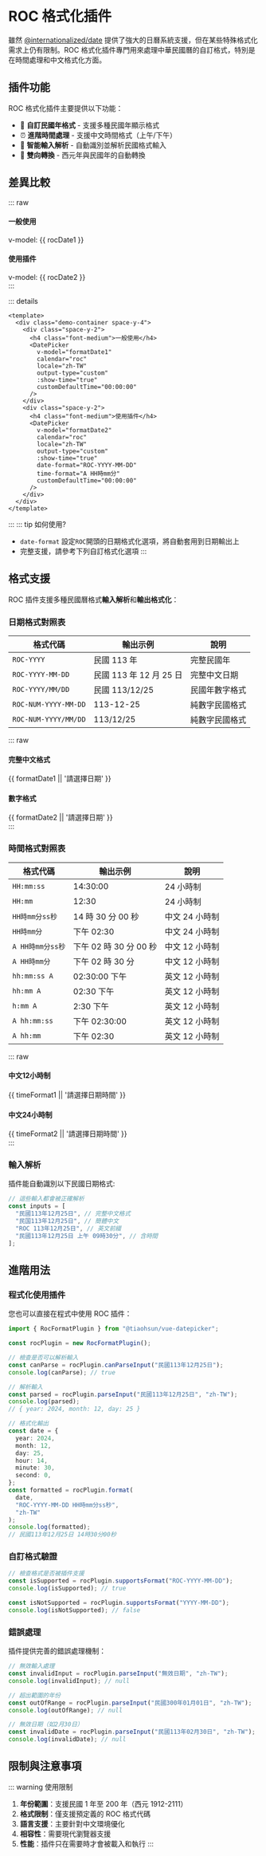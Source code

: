# ROC 格式化插件

雖然 [@internationalized/date](https://react-spectrum.adobe.com/internationalized/date/Calendar.html) 提供了強大的日曆系統支援，但在某些特殊格式化需求上仍有限制。ROC 格式化插件專門用來處理中華民國曆的自訂格式，特別是在時間處理和中文格式化方面。

## 插件功能

ROC 格式化插件主要提供以下功能：

- 🎯 **自訂民國年格式** - 支援多種民國年顯示格式
- ⏰ **進階時間處理** - 支援中文時間格式（上午/下午）
- 📝 **智能輸入解析** - 自動識別並解析民國格式輸入
- 🔄 **雙向轉換** - 西元年與民國年的自動轉換

## 差異比較

::: raw

<div class="demo-container space-y-4">
  <div class="grid grid-cols-1 md:grid-cols-2 gap-4">
    <div class="space-y-2">
      <h4 class="font-medium">一般使用</h4>
      <DatePicker 
        v-model="rocDate1" 
        calendar="roc" 
        locale="zh-TW"
        output-type="custom"
        :show-time="true"
        customDefaultTime="00:00:00"
      />
      <div v-if="rocDate1" class="text-sm py-1 px-2 bg-gray-100 rounded dark:bg-gray-800 ">
        v-model: {{ rocDate1 }}
      </div>
    </div>
    <div class="space-y-2">
      <h4 class="font-medium">使用插件</h4>
      <DatePicker 
        v-model="rocDate2" 
        calendar="roc" 
        locale="zh-TW"
        output-type="custom"
        :show-time="true"
        date-format="ROC-YYYY-MM-DD" time-format="A HH時mm分ss秒"
        customDefaultTime="00:00:00"
      />
        <div v-if="rocDate2" class="text-sm py-1 px-2 bg-gray-100 rounded dark:bg-gray-800 ">
          v-model: {{ rocDate2 }}
        </div>
    </div>
  </div>
</div>
:::

::: details

```vue
<template>
  <div class="demo-container space-y-4">
    <div class="space-y-2">
      <h4 class="font-medium">一般使用</h4>
      <DatePicker
        v-model="formatDate1"
        calendar="roc"
        locale="zh-TW"
        output-type="custom"
        :show-time="true"
        customDefaultTime="00:00:00"
      />
    </div>
    <div class="space-y-2">
      <h4 class="font-medium">使用插件</h4>
      <DatePicker
        v-model="formatDate2"
        calendar="roc"
        locale="zh-TW"
        output-type="custom"
        :show-time="true"
        date-format="ROC-YYYY-MM-DD"
        time-format="A HH時mm分"
        customDefaultTime="00:00:00"
      />
    </div>
  </div>
</template>
```

:::
::: tip 如何使用?

- `date-format` 設定`ROC`開頭的日期格式化選項，將自動套用到日期輸出上
- 完整支援，請參考下列自訂格式化選項
  :::

## 格式支援

ROC 插件支援多種民國曆格式**輸入解析**和**輸出格式化**：

### 日期格式對照表

| 格式代碼             | 輸出示例                | 說明           |
| -------------------- | ----------------------- | -------------- |
| `ROC-YYYY`           | 民國 113 年             | 完整民國年     |
| `ROC-YYYY-MM-DD`     | 民國 113 年 12 月 25 日 | 完整中文日期   |
| `ROC-YYYY/MM/DD`     | 民國 113/12/25          | 民國年數字格式 |
| `ROC-NUM-YYYY-MM-DD` | 113-12-25               | 純數字民國格式 |
| `ROC-NUM-YYYY/MM/DD` | 113/12/25               | 純數字民國格式 |

::: raw

<div class="demo-container space-y-4">
  <div class="grid grid-cols-1 md:grid-cols-2 gap-4">
    <div class="space-y-2">
      <h4 class="text-sm font-medium">完整中文格式</h4>
      <DatePicker 
        v-model="formatDate1" 
        calendar="roc" 
        locale="zh-TW"
        output-type="custom"
        date-format="ROC-YYYY-MM-DD"
      />
      <div class="text-xs text-gray-600 dark:text-gray-400">{{ formatDate1 || '請選擇日期' }}</div>
    </div>
    <div class="space-y-2">
      <h4 class="text-sm font-medium">數字格式</h4>
      <DatePicker 
        v-model="formatDate2" 
        calendar="roc" 
        locale="zh-TW"
        output-type="custom"
        date-format="ROC-NUM-YYYY-MM-DD"
      />
      <div class="text-xs text-gray-600 dark:text-gray-400">{{ formatDate2 || '請選擇日期' }}</div>
    </div>
  </div>
</div>
:::

### 時間格式對照表

| 格式代碼         | 輸出示例               | 說明           |
| ---------------- | ---------------------- | -------------- |
| `HH:mm:ss`       | 14:30:00               | 24 小時制      |
| `HH:mm`          | 12:30                  | 24 小時制      |
| `HH時mm分ss秒`   | 14 時 30 分 00 秒      | 中文 24 小時制 |
| `HH時mm分`       | 下午 02:30             | 中文 24 小時制 |
| `A HH時mm分ss秒` | 下午 02 時 30 分 00 秒 | 中文 12 小時制 |
| `A HH時mm分`     | 下午 02 時 30 分       | 中文 12 小時制 |
| `hh:mm:ss A`     | 02:30:00 下午          | 英文 12 小時制 |
| `hh:mm A`        | 02:30 下午             | 英文 12 小時制 |
| `h:mm A`         | 2:30 下午              | 英文 12 小時制 |
| `A hh:mm:ss`     | 下午 02:30:00          | 英文 12 小時制 |
| `A hh:mm`        | 下午 02:30             | 英文 12 小時制 |

::: raw

<div class="demo-container space-y-4">
  <div class="grid grid-cols-1 md:grid-cols-2 gap-4">
    <div class="space-y-2">
      <h4 class="text-sm font-medium">中文12小時制</h4>
      <DatePicker 
        v-model="timeFormat1" 
        calendar="roc" 
        locale="zh-TW"
        show-time
        :use24Hour="false"
        output-type="custom"
        date-format="ROC-YYYY-MM-DD"
        time-format="A HH時mm分ss秒"
        customDefaultTime="00:00:00"
      />
      <div class="text-xs text-gray-600 dark:text-gray-400 break-all">{{ timeFormat1 || '請選擇日期時間' }}</div>
    </div>
    <div class="space-y-2">
      <h4 class="text-sm font-medium">中文24小時制</h4>
      <DatePicker 
        v-model="timeFormat2" 
        calendar="roc" 
        locale="zh-TW"
        show-time
        output-type="custom"
        date-format="ROC-YYYY-MM-DD"
        time-format="HH時mm分ss秒"
        customDefaultTime="00:00:00"
      />
      <div class="text-xs text-gray-600 dark:text-gray-400 break-all">{{ timeFormat2 || '請選擇日期時間' }}</div>
    </div>
  </div>
</div>
:::

### 輸入解析

插件能自動識別以下民國日期格式:

```typescript
// 這些輸入都會被正確解析
const inputs = [
  "民國113年12月25日", // 完整中文格式
  "民国113年12月25日", // 簡體中文
  "ROC 113年12月25日", // 英文前綴
  "民國113年12月25日 上午 09時30分", // 含時間
];
```

## 進階用法

### 程式化使用插件

您也可以直接在程式中使用 ROC 插件：

```typescript
import { RocFormatPlugin } from "@tiaohsun/vue-datepicker";

const rocPlugin = new RocFormatPlugin();

// 檢查是否可以解析輸入
const canParse = rocPlugin.canParseInput("民國113年12月25日");
console.log(canParse); // true

// 解析輸入
const parsed = rocPlugin.parseInput("民國113年12月25日", "zh-TW");
console.log(parsed);
// { year: 2024, month: 12, day: 25 }

// 格式化輸出
const date = {
  year: 2024,
  month: 12,
  day: 25,
  hour: 14,
  minute: 30,
  second: 0,
};
const formatted = rocPlugin.format(
  date,
  "ROC-YYYY-MM-DD HH時mm分ss秒",
  "zh-TW"
);
console.log(formatted);
// 民國113年12月25日 14時30分00秒
```

### 自訂格式驗證

```typescript
// 檢查格式是否被插件支援
const isSupported = rocPlugin.supportsFormat("ROC-YYYY-MM-DD");
console.log(isSupported); // true

const isNotSupported = rocPlugin.supportsFormat("YYYY-MM-DD");
console.log(isNotSupported); // false
```

### 錯誤處理

插件提供完善的錯誤處理機制：

```typescript
// 無效輸入處理
const invalidInput = rocPlugin.parseInput("無效日期", "zh-TW");
console.log(invalidInput); // null

// 超出範圍的年份
const outOfRange = rocPlugin.parseInput("民國300年01月01日", "zh-TW");
console.log(outOfRange); // null

// 無效日期（如2月30日）
const invalidDate = rocPlugin.parseInput("民國113年02月30日", "zh-TW");
console.log(invalidDate); // null
```

## 限制與注意事項

::: warning 使用限制

1. **年份範圍**：支援民國 1 年至 200 年（西元 1912-2111）
2. **格式限制**：僅支援預定義的 ROC 格式代碼
3. **語言支援**：主要針對中文環境優化
4. **相容性**：需要現代瀏覽器支援
5. **性能**：插件只在需要時才會被載入和執行
   :::

<script setup lang="ts">
import { ref } from 'vue'
// 基本示例
const rocDateTime = ref('')

// 差異示例
const rocDate1 = ref(null)
const rocDate2 = ref(null)

// 格式化示例
const formatDate1 = ref(null)
const formatDate2 = ref(null)

// 時間格式示例
const timeFormat1 = ref('')
const timeFormat2 = ref('')
</script>
